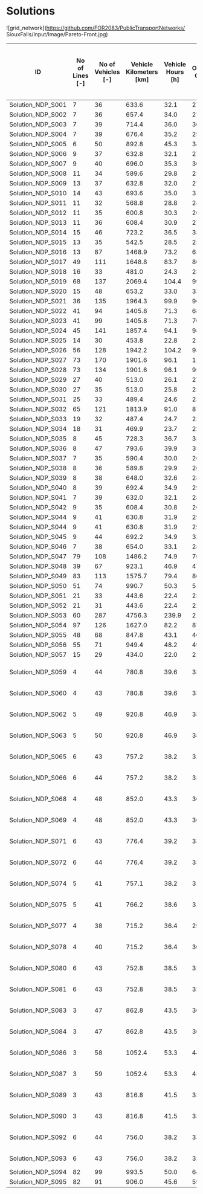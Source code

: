 # Solutions

![grid_network](https://github.com/FOR2083/PublicTransportNetworks/ SiouxFalls/Input/Image/Pareto-Front.jpg)

| ID				| No of Lines [-]	| No of Vehicles [-]	| Vehicle Kilometers [km]	| Vehicle Hours [h]	| Operating Cost [$]	| Mean Perceived Journey Time [min] (Shortest Path)	| Solution Title
| ---				| ---				| ---					| ---						| ---				| ---					| ---												| ---
|Solution_NDP_S001	|7	|36	|633.6	|32.1	|2750.4	|18.3	|S_002	|
|Solution_NDP_S002	|7	|36	|657.4	|34.0	|2786.0	|19.2	|S_001	|
|Solution_NDP_S003	|7	|39	|714.4	|36.0	|3021.6	|19.4	|S_003	|
|Solution_NDP_S004	|7	|39	|676.4	|35.2	|2964.6	|17.9	|S_004	|
|Solution_NDP_S005	|6	|50	|892.8	|45.3	|3839.2	|18.1	|S_005	|
|Solution_NDP_S006	|9	|37	|632.8	|32.1	|2799.2	|16.6	|S_006	|
|Solution_NDP_S007	|9	|40	|696.0	|35.3	|3044.0	|16.7	|S_006_1	|
|Solution_NDP_S008	|11	|34	|589.6	|29.8	|2584.4	|17.4	|S_007	|
|Solution_NDP_S009	|13	|37	|632.8	|32.0	|2799.2	|16.8	|S_008	|
|Solution_NDP_S010	|14	|43	|693.6	|35.0	|3190.4	|15.6	|S_009	|
|Solution_NDP_S011	|11	|32	|568.8	|28.8	|2453.2	|18.7	|S_010	|
|Solution_NDP_S012	|11	|35	|600.8	|30.3	|2651.2	|17.2	|S_011	|
|Solution_NDP_S013	|11	|36	|608.4	|30.9	|2712.6	|19.3	|S_012	|
|Solution_NDP_S014	|15	|46	|723.2	|36.5	|3384.8	|15.6	|S_013	|
|Solution_NDP_S015	|13	|35	|542.5	|28.5	|2563.7	|18.2	|A_1_1_1_1_2-vs	|
|Solution_NDP_S016	|13	|87	|1468.9	|73.2	|6553.4	|17.4	|A_1_1_2_2_2	|
|Solution_NDP_S017	|49	|111	|1648.8	|83.7	|8023.1	|15.1	|A_1_3_2_2_2-vs	|
|Solution_NDP_S018	|16	|33	|481.0	|24.3	|2371.4	|16.2	|A_1_4_1_2_2-vs	|
|Solution_NDP_S019	|68	|137	|2069.4	|104.4	|9954.0	|14.3	|A_1_4_2_2_2-vs	|
|Solution_NDP_S020	|15	|48	|653.2	|33.0	|3379.8	|16.9	|A_2b_2_1_2_2	|
|Solution_NDP_S021	|36	|135	|1964.3	|99.9	|9696.4	|15.3	|A_2r_2_2_2_2	|
|Solution_NDP_S022	|41	|94	|1405.8	|71.3	|6808.7	|15.5	|A_2r_2_2_2_2-sys	|
|Solution_NDP_S023	|41	|99	|1405.8	|71.3	|7058.7	|15.5	|A_2r_2_2_2_2-sys-vs	|
|Solution_NDP_S024	|45	|141	|1857.4	|94.1	|9836.0	|15.0	|A_2r_3_2_2_2	|
|Solution_NDP_S025	|14	|30	|453.8	|22.8	|2180.7	|17.4	|A_2r_4_1_2_2_vs	|
|Solution_NDP_S026	|56	|128	|1942.2	|104.2	|9313.3	|14.2	|A_2r_4_2_1_2-sys-vs	|
|Solution_NDP_S027	|73	|170	|1901.6	|96.1	|11352.4	|14.1	|A_2r_4_2_2_2	|
|Solution_NDP_S028	|73	|134	|1901.6	|96.1	|9552.4	|14.1	|A_2r_4_2_2_2_vs	|
|Solution_NDP_S029	|27	|40	|513.0	|26.1	|2769.4	|14.7	|A_2r_4_3(0.3)_1_2	|
|Solution_NDP_S030	|27	|35	|513.0	|25.8	|2519.4	|14.7	|A_2r_4_3(0.3)_2_2-vs	|
|Solution_NDP_S031	|25	|33	|489.4	|24.6	|2384.1	|14.8	|A_2r_4_3(0.5)_2_2-vs	|
|Solution_NDP_S032	|65	|121	|1813.9	|91.0	|8770.9	|14.3	|A_3b_4_2_2_2-vs	|
|Solution_NDP_S033	|19	|32	|487.4	|24.7	|2331.1	|16.3	|A_3r_3_1_2_2-vs	|
|Solution_NDP_S034	|18	|31	|469.9	|23.7	|2254.8	|15.7	|A_3r_4_1_2_2-vs	|
|Solution_NDP_S035	|8	|45	|728.3	|36.7	|3342.4	|16.0	|P_1_2	|
|Solution_NDP_S036	|8	|47	|793.6	|39.9	|3540.4	|15.8	|P_1	|
|Solution_NDP_S037	|7	|35	|590.4	|30.0	|2635.6	|18.1	|P_2_2	|
|Solution_NDP_S038	|8	|36	|589.8	|29.9	|2684.7	|17.7	|P_2	|
|Solution_NDP_S039	|8	|38	|648.0	|32.6	|2872.0	|16.4	|P_3_1	|
|Solution_NDP_S040	|8	|39	|692.4	|34.9	|2988.6	|16.3	|P_3_2	|
|Solution_NDP_S041	|7	|39	|632.0	|32.1	|2898.0	|62525.9	|P_3_3	|
|Solution_NDP_S042	|9	|35	|608.4	|30.8	|2662.6	|17.4	|P_5_2	|
|Solution_NDP_S044	|9	|41	|630.8	|31.9	|2996.2	|17.1	|P_5_3_2	|
|Solution_NDP_S044	|9	|41	|630.8	|31.9	|2996.2	|17.1	|P_5_3_2	|
|Solution_NDP_S045	|9	|44	|692.2	|34.9	|3238.2	|16.3	|P_5	|
|Solution_NDP_S046	|7	|38	|654.0	|33.1	|2881.0	|17.4	|S_4	|
|Solution_NDP_S047	|79	|108	|1486.2	|74.9	|7629.3	|14.2	|A_2b_4_2_2_2-vs	|
|Solution_NDP_S048	|39	|67	|923.1	|46.9	|4734.7	|14.9	|A_2b_7_2_2_2-vs	|
|Solution_NDP_S049	|83	|113	|1575.7	|79.4	|8013.6	|14.1	|A_2b_9_2_2_2-vs	|
|Solution_NDP_S050	|51	|74	|990.7	|50.3	|5186.1	|14.7	|A_3b_8_2_2_2-vs	|
|Solution_NDP_S051	|21	|33	|443.6	|22.4	|2315.3	|15.3	|A_3b_9_1_2_2	|
|Solution_NDP_S052	|21	|31	|443.6	|22.4	|2215.3	|15.5	|A_3b_9_1_2_2-vs	|
|Solution_NDP_S053	|60	|287	|4756.3	|239.9	|21484.4	|14.1	|A_3b_9_2_2_2-sys	|
|Solution_NDP_S054	|97	|126	|1627.0	|82.2	|8740.5	|14.1	|A_3b_9_2_2_2-vs	|
|Solution_NDP_S055	|48	|68	|847.8	|43.1	|4671.8	|14.9	|A_3r_7_2_2_2-vs	|
|Solution_NDP_S056	|55	|71	|949.4	|48.2	|4974.1	|14.8	|A_3r_8_2_2_2-vs	|
|Solution_NDP_S057	|15	|29	|434.0	|22.0	|2101.1	|15.8	|A_3r_9_1_2_2-vs	|
|Solution_NDP_S059	|4	|44	|780.8	|39.6	|3371.2	|19.4	|Schmidt_Netz 1 Idealisierung Umsteigewartezeit	|
|Solution_NDP_S060	|4	|43	|780.8	|39.6	|3321.2	|19.2	|Schmidt_Netz 1 Taktversatzoptimierung	|
|Solution_NDP_S062	|5	|49	|920.8	|46.9	|3831.2	|19.8	|Schmidt_Netz 10 Idealisierung Umsteigewartezeit	|
|Solution_NDP_S063	|5	|50	|920.8	|46.9	|3881.2	|19.8	|Schmidt_Netz 10 Taktversatzoptimierung	|
|Solution_NDP_S065	|6	|43	|757.2	|38.2	|3285.8	|19.9	|Schmidt_Netz 11 Idealisierung Umsteigewartezeit	|
|Solution_NDP_S066	|6	|44	|757.2	|38.2	|3335.8	|19.8	|Schmidt_Netz 11 Taktversatzoptimierung	|
|Solution_NDP_S068	|4	|48	|852.0	|43.3	|3678.0	|19.6	|Schmidt_Netz 12 Idealisierung Umsteigewartezeit	|
|Solution_NDP_S069	|4	|48	|852.0	|43.3	|3678.0	|19.5	|Schmidt_Netz 12 Taktversatzoptimierung	|
|Solution_NDP_S071	|6	|43	|776.4	|39.2	|3314.6	|20.3	|Schmidt_Netz 2 Idealisierung Umsteigewartezeit	|
|Solution_NDP_S072	|6	|44	|776.4	|39.2	|3364.6	|19.7	|Schmidt_Netz 2 Taktversatzoptimierung	|
|Solution_NDP_S074	|5	|41	|757.1	|38.2	|3185.7	|18.7	|Schmidt_Netz 3 Idealisierung Umsteigewartezeit	|
|Solution_NDP_S075	|5	|41	|766.2	|38.6	|3199.3	|18.8	|Schmidt_Netz 3 Taktversatzoptimierung	|
|Solution_NDP_S077	|4	|38	|715.2	|36.4	|2972.8	|19.4	|Schmidt_Netz 4 Idealisierung Umsteigewartezeit	|
|Solution_NDP_S078	|4	|40	|715.2	|36.4	|3072.8	|19.1	|Schmidt_Netz 4 Taktversatzoptimierung	|
|Solution_NDP_S080	|6	|43	|752.8	|38.5	|3279.2	|18.6	|Schmidt_Netz 5 Idealisierung Umsteigewartezeit	|
|Solution_NDP_S081	|6	|43	|752.8	|38.5	|3279.2	|18.6	|Schmidt_Netz 5 Taktversatzoptimierung	|
|Solution_NDP_S083	|3	|47	|862.8	|43.5	|3644.2	|19.4	|Schmidt_Netz 6 Idealisierung Umsteigewartezeit	|
|Solution_NDP_S084	|3	|47	|862.8	|43.5	|3644.2	|19.4	|Schmidt_Netz 6 Taktversatzoptimierung	|
|Solution_NDP_S086	|3	|58	|1052.4	|53.3	|4478.6	|19.3	|Schmidt_Netz 7 Idealisierung Umsteigewartezeit	|
|Solution_NDP_S087	|3	|59	|1052.4	|53.3	|4528.6	|19.3	|Schmidt_Netz 7 Taktversatzoptimierung	|
|Solution_NDP_S089	|3	|43	|816.8	|41.5	|3375.2	|19.7	|Schmidt_Netz 8 Idealisierung Umsteigewartezeit	|
|Solution_NDP_S090	|3	|43	|816.8	|41.5	|3375.2	|19.8	|Schmidt_Netz 8 Taktversatzoptimierung	|
|Solution_NDP_S092	|6	|44	|756.0	|38.2	|3334.0	|19.5	|Schmidt_Netz 9 Idealisierung Umsteigewartezeit	|
|Solution_NDP_S093	|6	|43	|756.0	|38.2	|3284.0	|19.4	|Schmidt_Netz 9 Taktversatzoptimierung	|
|Solution_NDP_S094	|82	|99	|993.5	|50.0	|6440.2	|13.9	|A_RS_Pooling_Len	|
|Solution_NDP_S095	|82	|91	|906.0	|45.6	|5909.0	|13.9	|A_RS_Pooling_No	|
